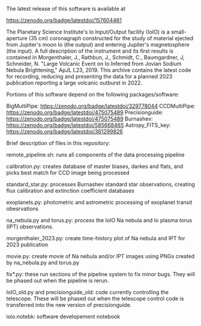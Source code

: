 The latest release of this software is available at

https://zenodo.org/badge/latestdoi/157604461

The Planetary Science Institute's Io Input/Output facility (IoIO) is a
small-aperture (35 cm) coronagraph constructed for the study of
material ejected from Jupiter's moon Io (the output) and entering
Jupiter's magnetosphere (the input).  A full description of the
instrument and its first results is contained in Morgenthaler, J.,
Rathbun, J., Schmidt, C., Baumgardner, J, Schneider, N. "Large
Volcanic Event on Io Inferred from Jovian Sodium Nebula Brightening,"
ApJL L23, 2019.  This archive contains the latest code for recording,
reducing and presenting the data for a planned 2023 publication
reporting a large volcanic outburst in 2022.

Portions of this software depend on the following packages/software:

BigMultiPipe: https://zenodo.org/badge/latestdoi/329778044
CCDMultiPipe: https://zenodo.org/badge/latestdoi/475075489
Precisionguide: https://zenodo.org/badge/latestdoi/475075489
Burnashev: https://zenodo.org/badge/latestdoi/585668465
Astropy_FITS_key: https://zenodo.org/badge/latestdoi/361299826

Brief description of files in this repository:

remote_pipeline.sh: runs all components of the data processing pipeline

calibration.py: creates database of master biases, darkes and flats,
and picks best match for CCD image being processed

standard_star.py: processes Burnashev standard star observations,
creating flux calibration and extinction coefficient databases

exoplanets.py: photometric and astrometric processing of exoplanet
transit obesrvations

na_nebula.py and torus.py: process the IoIO Na nebula and Io plasma
torus (IPT) observations.

morgenthaler_2023.py: create time-history plot of Na nebula and IPT
for 2023 publication

movie.py: create movie of Na nebula and/or IPT images using PNGs
created by na_nebula.py and torus.py

fix*.py: these run sections of the pipeline system to fix minor bugs.
They will be phased out when the pipeline is rerun.

IoIO_old.py and precisionguide_old: code currently controlling the
telescope.  These will be phased out when the telescope control code
is transferred into the new version of precisionguide.

ioio.notebk: software developement notebook

